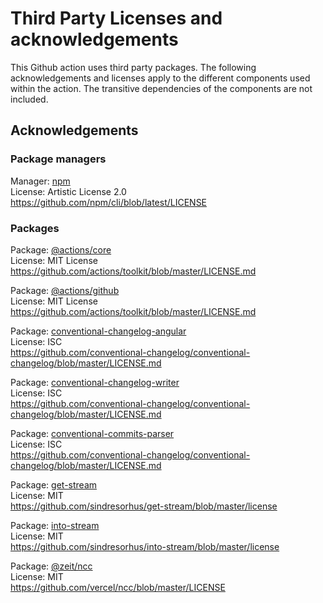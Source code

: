 # Third Party Licenses and acknowledgements

This Github action uses third party packages. The following acknowledgements and licenses apply to the different components used within the action. The transitive dependencies of the components are not included.

## Acknowledgements

### Package managers

Manager: [npm](https://github.com/npm/cli)\
License: Artistic License 2.0\
https://github.com/npm/cli/blob/latest/LICENSE

### Packages

Package: [@actions/core](https://github.com/actions/toolkit/tree/main/packages/core)\
License: MIT License\
https://github.com/actions/toolkit/blob/master/LICENSE.md

Package: [@actions/github](https://github.com/actions/toolkit/tree/main/packages/github)\
License: MIT License\
https://github.com/actions/toolkit/blob/master/LICENSE.md

Package: [conventional-changelog-angular](https://github.com/conventional-changelog/conventional-changelog/tree/master/packages/conventional-changelog-angular)\
License: ISC\
https://github.com/conventional-changelog/conventional-changelog/blob/master/LICENSE.md

Package: [conventional-changelog-writer](https://github.com/conventional-changelog/conventional-changelog/tree/master/packages/conventional-changelog-writer)\
License: ISC\
https://github.com/conventional-changelog/conventional-changelog/blob/master/LICENSE.md

Package: [conventional-commits-parser](https://github.com/conventional-changelog/conventional-changelog/tree/master/packages/conventional-commits-parser)\
License: ISC\
https://github.com/conventional-changelog/conventional-changelog/blob/master/LICENSE.md

Package: [get-stream](https://github.com/sindresorhus/get-stream)\
License: MIT\
https://github.com/sindresorhus/get-stream/blob/master/license

Package: [into-stream](https://github.com/sindresorhus/into-stream)\
License: MIT\
https://github.com/sindresorhus/into-stream/blob/master/license

Package: [@zeit/ncc](https://github.com/vercel/ncc)\
License: MIT\
https://github.com/vercel/ncc/blob/master/LICENSE
